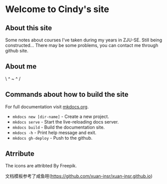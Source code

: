 # Welcome to Cindy's site
## About this site
Some notes about courses I've taken during my years in ZJU-SE.
Still being constructed...
There may be some problems, you can contact me through github site.

## About me
 \\ ^ ~ ^ /

## Commands about how to build the site
For full documentation visit [mkdocs.org](https://www.mkdocs.org).

* `mkdocs new [dir-name]` - Create a new project.
* `mkdocs serve` - Start the live-reloading docs server.
* `mkdocs build` - Build the documentation site.
* `mkdocs -h` - Print help message and exit.
* `mkdocs gh-deploy` - Push to the github.


## Atrribute
The icons are attribted By Freepik.

文档模板参考了咸鱼暄(https://github.com/xuan-insr/xuan-insr.github.io)



